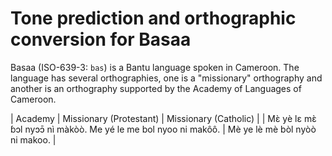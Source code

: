 
# Tone prediction and orthographic conversion for Basaa

Basaa (ISO-639-3: `bas`) is a Bantu language spoken in Cameroon. The language has several orthographies,
one is a "missionary" orthography and another is an orthography supported by the Academy of Languages of Cameroon.

| Academy | Missionary (Protestant) | Missionary (Catholic) |
| Mɛ̀ yè lɛ mɛ̀ ɓɔl nyɔɔ̄ nı̀ màkòò. Me yé le me bol nyoo ni makôô. | Mè ye lè mè bòl nyòò ni makoo. |



